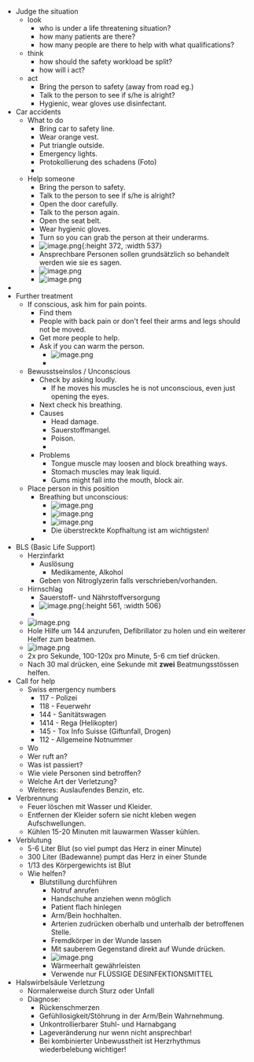 - Judge the situation
	- look
		- who is under a life threatening situation?
		- how many patients are there?
		- how many people are there to help with what qualifications?
	- think
		- how should the safety workload be split?
		- how will i act?
	- act
		- Bring the person to safety (away from road eg.)
		- Talk to the person to see if s/he is alright?
		- Hygienic, wear gloves use disinfectant.
- Car accidents
	- What to do
		- Bring car to safety line.
		- Wear orange vest.
		- Put triangle outside.
		- Emergency lights.
		- Protokollierung des schadens (Foto)
		-
	- Help someone
		- Bring the person to safety.
		- Talk to the person to see if s/he is alright?
		- Open the door carefully.
		- Talk to the person again.
		- Open the seat belt.
		- Wear hygienic gloves.
		- Turn so you can grab the person at their underarms.
		- ![image.png](../assets/image_1676214438529_0.png){:height 372, :width 537}
		- Ansprechbare Personen sollen grundsätzlich so behandelt werden wie sie es sagen.
		- ![image.png](../assets/image_1676215187082_0.png)
		- ![image.png](../assets/image_1676215248160_0.png)
-
- Further treatment
	- If conscious, ask him for pain points.
		- Find them
		- People with back pain or don't feel their arms and legs should not be moved.
		- Get more people to help.
		- Ask if you can warm the person.
			- ![image.png](../assets/image_1676398060301_0.png)
			-
	- Bewusstseinslos / Unconscious
		- Check by asking loudly.
			- If he moves his muscles he is not unconscious, even just opening the eyes.
		- Next check his breathing.
		- Causes
			- Head damage.
			- Sauerstoffmangel.
			- Poison.
			-
		- Problems
			- Tongue muscle may loosen and block breathing ways.
			- Stomach muscles may leak liquid.
			- Gums might fall into the mouth, block air.
	- Place person in this position
		- Breathing but unconscious:
			- ![image.png](../assets/image_1676399390131_0.png)
			- ![image.png](../assets/image_1676399416523_0.png)
			- ![image.png](../assets/image_1676399514432_0.png)
			- Die überstreckte Kopfhaltung ist am wichtigsten!
		-
- BLS (Basic Life Support)
	- Herzinfarkt
		- Auslösung
			- Medikamente, Alkohol
		- Geben von Nitroglyzerin falls verschrieben/vorhanden.
	- Hirnschlag
		- Sauerstoff- und Nährstoffversorgung
		- ![image.png](../assets/image_1676402817074_0.png){:height 561, :width 506}
		-
	- ![image.png](../assets/image_1676401265789_0.png)
	- Hole Hilfe um 144 anzurufen, Defibrillator zu holen und ein weiterer Helfer zum beatmen.
	- ![image.png](../assets/image_1676400474221_0.png)
	- 2x pro Sekunde, 100-120x pro Minute, 5-6 cm tief drücken.
	- Nach 30 mal drücken, eine Sekunde mit **zwei** Beatmungsstössen helfen.
- Call for help
	- Swiss emergency numbers
		- 117 - Polizei
		- 118 - Feuerwehr
		- 144 - Sanitätswagen
		- 1414 - Rega (Helikopter)
		- 145 - Tox Info Suisse (Giftunfall, Drogen)
		- 112 - Allgemeine Notnummer
	- Wo
	- Wer ruft an?
	- Was ist passiert?
	- Wie viele Personen sind betroffen?
	- Welche Art der Verletzung?
	- Weiteres: Auslaufendes Benzin, etc.
- Verbrennung
	- Feuer löschen mit Wasser und Kleider.
	- Entfernen der Kleider sofern sie nicht kleben wegen Aufschwellungen.
	- Kühlen 15-20 Minuten mit lauwarmen Wasser kühlen.
- Verblutung
	- 5-6 Liter Blut (so viel pumpt das Herz in einer Minute)
	- 300 Liter (Badewanne) pumpt das Herz in einer Stunde
	- 1/13 des Körpergewichts ist Blut
	- Wie helfen?
		- Blutstillung durchführen
			- Notruf anrufen
			- Handschuhe anziehen wenn möglich
			- Patient flach hinlegen
			- Arm/Bein hochhalten.
			- Arterien zudrücken oberhalb und unterhalb der betroffenen Stelle.
			- Fremdkörper in der Wunde lassen
			- Mit sauberem Gegenstand direkt auf Wunde drücken.
			- ![image.png](../assets/image_1676403475748_0.png)
			- Wärmeerhalt gewährleisten
			- Verwende nur FLÜSSIGE DESINFEKTIONSMITTEL
- Halswirbelsäule Verletzung
	- Normalerweise durch Sturz oder Unfall
	- Diagnose:
		- Rückenschmerzen
		- Gefühllosigkeit/Stöhrung in der Arm/Bein Wahrnehmung.
		- Unkontrollierbarer Stuhl- und Harnabgang
		- Lageveränderung nur wenn nicht ansprechbar!
		- Bei kombinierter Unbewusstheit ist Herzrhythmus  wiederbelebung wichtiger!